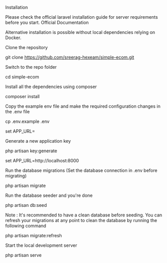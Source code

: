 Installation

Please check the official laravel installation guide for server requirements before you start. Official Documentation

Alternative installation is possible without local dependencies relying on Docker.

Clone the repository

git clone https://github.com/sreerag-hexeam/simple-ecom.git

Switch to the repo folder

cd simple-ecom

Install all the dependencies using composer

composer install

Copy the example env file and make the required configuration changes in the .env file

cp .env.example .env

set APP_URL=

Generate a new application key

php artisan key:generate

set APP_URL=http://localhost:8000

Run the database migrations (Set the database connection in .env before migrating)

php artisan migrate

Run the database seeder and you're done

php artisan db:seed

Note : It's recommended to have a clean database before seeding. You can refresh your migrations at any point to clean the database by running the following command

php artisan migrate:refresh


Start the local development server

php artisan serve

